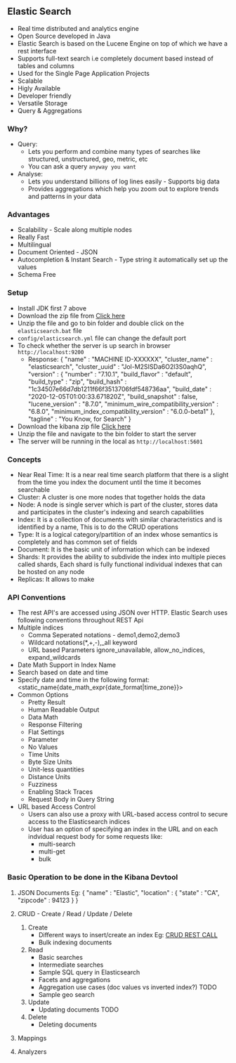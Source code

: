## Elastic Search ##
 
 - Real time distributed and analytics engine
 - Open Source developed in Java
 - Elastic Search is based on the Lucene Engine on top of which we have a rest interface
 - Supports full-text search i.e completely document based instead of tables and columns
 - Used for the Single Page Application Projects
 - Scalable
 - Higly Available
 - Developer friendly
 - Versatile Storage
 - Query & Aggregations

 ### Why? ###

 - Query:
   - Lets you perform and combine many types of searches like structured, unstructured, geo, metric, etc
   - You can ask a query `anyway you want`
 - Analyse:
   - Lets you understand billions of log lines easily - Supports big data
   - Provides aggregations which help you zoom out to explore trends and patterns in your data

 ### Advantages ###

- Scalability - Scale along multiple nodes
- Really Fast 
- Multilingual
- Document Oriented - JSON
- Autocompletion & Instant Search - Type string it automatically set up the values
- Schema Free

### Setup ###

- Install JDK first 7 above
- Download the zip file from [Click here](https://www.elastic.co/downloads/)
- Unzip the file and go to bin folder and double click on the `elasticsearch.bat` file
- `config/elasticsearch.yml` file can change the default port
- To check whether the server is up search in browser `http://localhost:9200`
   - Response: {
        "name" : "MACHINE ID-XXXXXX",
        "cluster_name" : "elasticsearch",
        "cluster_uuid" : "Jol-M2SISDa6O2l3S0aqhQ",
        "version" : {
            "number" : "7.10.1",
            "build_flavor" : "default",
            "build_type" : "zip",
            "build_hash" : "1c34507e66d7db1211f66f3513706fdf548736aa",
            "build_date" : "2020-12-05T01:00:33.671820Z",
            "build_snapshot" : false,
            "lucene_version" : "8.7.0",
            "minimum_wire_compatibility_version" : "6.8.0",
            "minimum_index_compatibility_version" : "6.0.0-beta1"
        },
        "tagline" : "You Know, for Search"
    }
- Download the kibana zip file [Click here](https://www.elastic.co/downloads/)
- Unzip the file and navigate to the bin folder to start the server
- The server will be running in the local as `http://localhost:5601`

### Concepts ###

- Near Real Time: It is a near real time search platform that there is a slight from the time you index the document until the time it becomes searchable
- Cluster: A cluster is one more nodes that together holds the data
- Node: A node is single server which is part of the cluster, stores data and participates in the cluster's indexing and search capabilities
- Index: It is a collection of documents with similar characteristics and is identified by a name, This is to do the CRUD operations
- Type: It is a logical category/partition of an index whose semantics is completely and has common set of fields
- Document: It is the basic unit of information which can be indexed
- Shards: It provides the ability to subdivide the index into multiple pieces called shards, Each shard is fully functional individual indexes that can be hosted 
   on any node
- Replicas: It allows to make 

### API Conventions ###

- The rest API's are accessed using JSON over HTTP. Elastic Search uses following conventions throughout REST Api
 - Multiple indices
   - Comma Seperated notations - demo1,demo2,demo3
   - Wildcard notations(*,+,-),_all keyword
   - URL based Parameters ignore_unavailable, allow_no_indices, expand_wildcards
 - Date Math Support in Index Name
  - Search based on date and time
  - Specify date and time in the following format: <static_name{date_math_expr{date_format|time_zone}}>
 - Common Options
   - Pretty Result
   - Human Readable Output
   - Data Math
   - Response Filtering
   - Flat Settings
   - Parameter
   - No Values
   - Time Units
   - Byte Size Units
   - Unit-less quantities
   - Distance Units
   - Fuzziness
   - Enabling Stack Traces
   - Request Body in Query String
 - URL based Access Control
   - Users can also use a proxy with URL-based access control to secure access to the Elasticsearch indices
   - User has an option of specifying an index in the URL and on each indvidual request body for some requests like:
     - multi-search
     - multi-get
     - bulk

### Basic Operation to be done in the Kibana Devtool ###

 1. JSON Documents
     Eg: 
        {
            "name" : "Elastic",
            "location" : {
                    "state" : "CA",
                    "zipcode" : 94123
            }
        }

 2. CRUD - Create / Read / Update / Delete
     1. Create
         - Different ways to insert/create an index
            Eg: [CRUD REST CALL](https://github.com/brianblaze14/elastic-search-essential-training/blob/master/query/crud-insert-doc.es)
         - Bulk indexing documents
     2. Read
         - Basic searches
         - Intermediate searches
         - Sample SQL query in Elasticsearch
         - Facets and aggregations
         - Aggregation use cases (doc values vs inverted index?) TODO
         - Sample geo search
     3. Update
         - Updating documents TODO
     4. Delete
         - Deleting documents
 3. Mappings
 4. Analyzers

